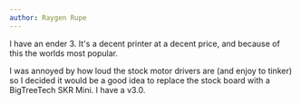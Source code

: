 ```yaml
---
author: Raygen Rupe
---
```


I have an ender 3. It's a decent printer at a decent price, and because of this the worlds most popular.

I was annoyed by how loud the stock motor drivers are (and enjoy to tinker) so I decided it would be a good idea to replace the stock board with a BigTreeTech SKR Mini. I have a v3.0.
